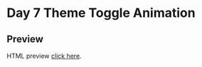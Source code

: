 # Day 7 Theme Toggle Animation

## Preview

HTML preview [click here](https://htmlpreview.github.io/?https://github.com/ariefid/learning-html-css/blob/main/day-7-theme-toggle-animation/index.html).
